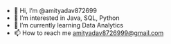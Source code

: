 - 👋 Hi, I’m @amityadav872699
- 👀 I’m interested in Java, SQL, Python
- 🌱 I’m currently learning Data Analytics
- 📫 How to reach me amityadav8726999@gmail.com

<!---
amityadav872699/amityadav872699 is a ✨ special ✨ repository because its `README.md` (this file) appears on your GitHub profile.
You can click the Preview link to take a look at your changes.
--->
